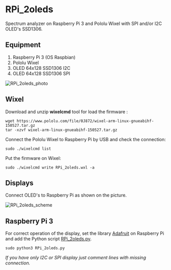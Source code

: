# RPi_2oleds

Spectrum analyzer on Raspberry Pi 3 and Pololu Wixel with SPI and/or I2C OLED's SSD1306.

## Equipment

1. Raspberry Pi 3 (OS Raspbian)
2. Pololu Wixel
3. OLED 64x128 SSD1306 I2C
4. OLED 64x128 SSD1306 SPI

![RPi_2oleds_photo](https://github.com/Oestoidea/oled-spectrum-analizer/blob/master/RPi_2oleds/pics/RPi_2oleds.png)

## Wixel

Download and unzip __wixelcmd__ tool for load the firmware :

```
wget https://www.pololu.com/file/0J872/wixel-arm-linux-gnueabihf-150527.tar.gz
tar -xzvf wixel-arm-linux-gnueabihf-150527.tar.gz
```

Сonnect the Pololu Wixel to Raspberry Pi by USB and check the connection:

```
sudo ./wixelcmd list
```

Put the firmware on Wixel:

```
sudo ./wixelcmd write RPi_2oleds.wxl -a
```

## Displays

Connect OLED's to Raspberry Pi as shown on the picture.

![RPi_2oleds_scheme](https://github.com/Oestoidea/oled-spectrum-analizer/blob/master/RPi_2oleds/fritzing-scheme/RPi_2oleds_bb.png)

## Raspberry Pi 3

For correct operation of the display, set the library [Adafruit](https://github.com/adafruit/Adafruit_Python_SSD1306) on Raspberry Pi and add the Python script [RPi_2oleds.py](https://github.com/Oestoidea/oled-spectrum-analizer/blob/master/RPi_2oleds/RPi/RPi_2oleds.py).

```
sudo python3 RPi_2oleds.py
```

_If you have only I2C or SPI display just comment lines with missing connection._
